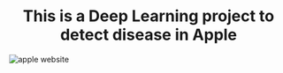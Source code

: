 <h1 align='center'> This is a Deep Learning project to detect disease in Apple </h1>

![apple website](https://github.com/harshsawant1121/Data-Science/assets/123532332/5187a43f-af4f-4254-8a2d-62bf0cb542c8)

